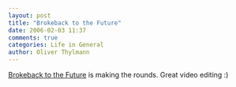 ```yaml
---
layout: post
title: "Brokeback to the Future"
date: 2006-02-03 11:37
comments: true
categories: Life in General
author: Oliver Thylmann
---
```



[Brokeback to the Future](http://www.youtube.com/watch?v=zfODSPIYwpQ) is making the rounds. Great video editing :)


